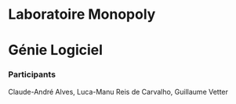 # Laboratoire Monopoly
# Génie Logiciel
### Participants
Claude-André Alves, Luca-Manu Reis de Carvalho, Guillaume Vetter
